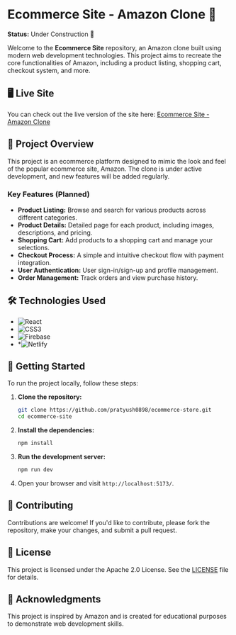 # Ecommerce Site - Amazon Clone 🚀

**Status:** Under Construction 🚧

Welcome to the **Ecommerce Site** repository, an Amazon clone built using modern web development technologies. This project aims to recreate the core functionalities of Amazon, including a product listing, shopping cart, checkout system, and more.

## 🖥️ Live Site

You can check out the live version of the site here: [Ecommerce Site - Amazon Clone](https://ecommerce-amazon.netlify.app/)

## 📂 Project Overview

This project is an ecommerce platform designed to mimic the look and feel of the popular ecommerce site, Amazon. The clone is under active development, and new features will be added regularly.

### Key Features (Planned)

- **Product Listing:** Browse and search for various products across different categories.
- **Product Details:** Detailed page for each product, including images, descriptions, and pricing.
- **Shopping Cart:** Add products to a shopping cart and manage your selections.
- **Checkout Process:** A simple and intuitive checkout flow with payment integration.
- **User Authentication:** User sign-in/sign-up and profile management.
- **Order Management:** Track orders and view purchase history.

## 🛠️ Technologies Used

- ![React](https://img.shields.io/badge/react-%2320232a.svg?style=for-the-badge&logo=react&logoColor=%2361DAFB)
- ![CSS3](https://img.shields.io/badge/css3-%231572B6.svg?style=for-the-badge&logo=css3&logoColor=white)
- ![Firebase](https://img.shields.io/badge/firebase-a08021?style=for-the-badge&logo=firebase&logoColor=ffcd34)
- *![Netlify](https://img.shields.io/badge/netlify-%23000000.svg?style=for-the-badge&logo=netlify&logoColor=#00C7B7)

## 🚀 Getting Started

To run the project locally, follow these steps:

1. **Clone the repository:**

   ```bash
   git clone https://github.com/pratyush0898/ecommerce-store.git
   cd ecommerce-site
   ```

2. **Install the dependencies:**

   ```bash
   npm install
   ```

3. **Run the development server:**

   ```bash
   npm run dev
   ```

4. Open your browser and visit `http://localhost:5173/`.

## 📃 Contributing

Contributions are welcome! If you'd like to contribute, please fork the repository, make your changes, and submit a pull request.

## 📜 License

This project is licensed under the Apache 2.0 License. See the [LICENSE](LICENSE) file for details.

## 🌟 Acknowledgments

This project is inspired by Amazon and is created for educational purposes to demonstrate web development skills.
